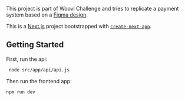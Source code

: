 This project is part of Woovi Challenge and tries to replicate a payment system based on a [Figma design](https://www.figma.com/design/hv1LgD7oNrtlmfWgKBG6PF/Woovi-Desafio-Front?node-id=0-1&t=Hd7OKLnHG7qjHH7i-0).

This is a [Next.js](https://nextjs.org/) project bootstrapped with [`create-next-app`](https://github.com/vercel/next.js/tree/canary/packages/create-next-app).

## Getting Started

First, run the api:
```bash
 node src/app/api/api.js
```
Then run the frontend app:
```bash
npm run dev
```



